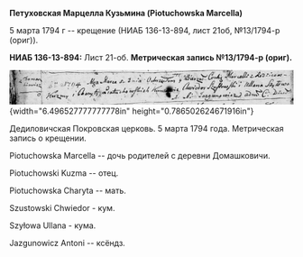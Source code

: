 **Петуховская Марцелла Кузьмина (Piotuchowska Marcella)**

5 марта 1794 г -- крещение (НИАБ 136-13-894, лист 21об, №13/1794-р
(ориг)).

**НИАБ 136-13-894:** Лист 21-об. **Метрическая запись №13/1794-р
(ориг).**

![](./media/ad5a45d12db25b9ed2c52da9e23017a880afc11f.png){width="6.496527777777778in"
height="0.786502624671916in"}

Дедиловичская Покровская церковь. 5 марта 1794 года. Метрическая запись
о крещении.

Piotuchowska Marcella -- дочь родителей с деревни Домашковичи.

Piotuchowski Kuzma -- отец.

Piotuchowska Charyta -- мать.

Szustowski Chwiedor - кум.

Szyłowa Ullana - кума.

Jazgunowicz Antoni -- ксёндз.
